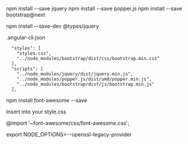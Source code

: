 npm install --save jquery
npm install --save popper.js
npm install --save bootstrap@next

npm install --save-dev @types/jquery


.angular-cli.json

      "styles": [
		"styles.css",
		"../node_modules/bootstrap/dist/css/bootstrap.min.css"
      ],
      "scripts": [
		"../node_modules/jquery/dist/jquery.min.js",
		"../node_modules/popper.js/dist/umd/popper.min.js",
    	"../node_modules/bootstrap/dist/js/bootstrap.min.js"
	  ],




npm install font-awesome --save

Insert into your style.css

@import '~font-awesome/css/font-awesome.css';

export  NODE_OPTIONS=--openssl-legacy-provider
